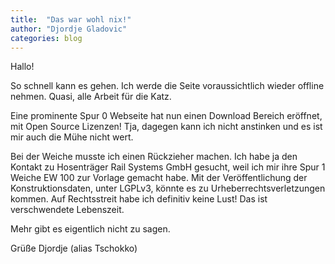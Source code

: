 ```yaml
---
title:  "Das war wohl nix!"
author: "Djordje Gladovic"
categories: blog
---
```

Hallo!

So schnell kann es gehen. Ich werde die Seite voraussichtlich wieder offline nehmen. Quasi, alle Arbeit für die Katz. 

Eine prominente Spur 0 Webseite hat nun einen Download Bereich eröffnet, mit Open Source Lizenzen! Tja, dagegen kann ich nicht anstinken 
und es ist mir auch die Mühe nicht wert.

Bei der Weiche musste ich einen Rückzieher machen. Ich habe ja den Kontakt zu Hosenträger Rail Systems GmbH gesucht, weil ich mir ihre Spur 1 Weiche EW 100 zur Vorlage gemacht habe. 
Mit der Veröffentlichung der Konstruktionsdaten, unter LGPLv3, könnte es zu Urheberrechtsverletzungen kommen. Auf Rechtsstreit habe ich definitiv keine Lust! Das ist
verschwendete Lebenszeit.

Mehr gibt es eigentlich nicht zu sagen.

Grüße Djordje (alias Tschokko)
